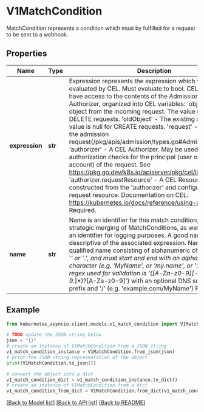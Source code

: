 # V1MatchCondition

MatchCondition represents a condition which must by fulfilled for a request to be sent to a webhook.

## Properties

Name | Type | Description | Notes
------------ | ------------- | ------------- | -------------
**expression** | **str** | Expression represents the expression which will be evaluated by CEL. Must evaluate to bool. CEL expressions have access to the contents of the AdmissionRequest and Authorizer, organized into CEL variables:  &#39;object&#39; - The object from the incoming request. The value is null for DELETE requests. &#39;oldObject&#39; - The existing object. The value is null for CREATE requests. &#39;request&#39; - Attributes of the admission request(/pkg/apis/admission/types.go#AdmissionRequest). &#39;authorizer&#39; - A CEL Authorizer. May be used to perform authorization checks for the principal (user or service account) of the request.   See https://pkg.go.dev/k8s.io/apiserver/pkg/cel/library#Authz &#39;authorizer.requestResource&#39; - A CEL ResourceCheck constructed from the &#39;authorizer&#39; and configured with the   request resource. Documentation on CEL: https://kubernetes.io/docs/reference/using-api/cel/  Required. | 
**name** | **str** | Name is an identifier for this match condition, used for strategic merging of MatchConditions, as well as providing an identifier for logging purposes. A good name should be descriptive of the associated expression. Name must be a qualified name consisting of alphanumeric characters, &#39;-&#39;, &#39;_&#39; or &#39;.&#39;, and must start and end with an alphanumeric character (e.g. &#39;MyName&#39;,  or &#39;my.name&#39;,  or &#39;123-abc&#39;, regex used for validation is &#39;([A-Za-z0-9][-A-Za-z0-9_.]*)?[A-Za-z0-9]&#39;) with an optional DNS subdomain prefix and &#39;/&#39; (e.g. &#39;example.com/MyName&#39;)  Required. | 

## Example

```python
from kubernetes_asyncio.client.models.v1_match_condition import V1MatchCondition

# TODO update the JSON string below
json = "{}"
# create an instance of V1MatchCondition from a JSON string
v1_match_condition_instance = V1MatchCondition.from_json(json)
# print the JSON string representation of the object
print(V1MatchCondition.to_json())

# convert the object into a dict
v1_match_condition_dict = v1_match_condition_instance.to_dict()
# create an instance of V1MatchCondition from a dict
v1_match_condition_from_dict = V1MatchCondition.from_dict(v1_match_condition_dict)
```
[[Back to Model list]](../README.md#documentation-for-models) [[Back to API list]](../README.md#documentation-for-api-endpoints) [[Back to README]](../README.md)


